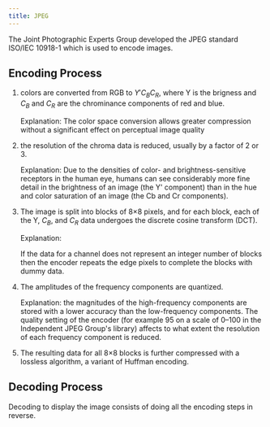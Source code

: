 ```yaml
---
title: JPEG
---
```


The Joint Photographic Experts Group developed the JPEG standard ISO/IEC 10918-1 which is used to encode images.



## Encoding Process

1. colors are converted from RGB to $Y'C_BC_R$, where Y is the brigness and $C_B$ and $C_R$ are the  chrominance components of red and blue.

	Explanation: The color space conversion allows greater compression without a significant effect on perceptual image quality


1. the resolution of the chroma data is reduced, usually by a factor of 2 or 3.

	Explanation: Due to the densities of color- and brightness-sensitive receptors in the human eye, humans can see considerably more fine detail in the brightness of an image (the Y' component) than in the hue and color saturation of an image (the Cb and Cr components).


1. The image is split into blocks of 8×8 pixels, and for each block, each of the Y, $C_B$, and $C_R$ data undergoes the discrete cosine transform (DCT).

	Explanation:

	If the data for a channel does not represent an integer number of blocks then the encoder repeats the edge pixels to complete the blocks with dummy data.

1. The amplitudes of the frequency components are quantized.

	Explanation: the magnitudes of the high-frequency components are stored with a lower accuracy than the low-frequency components. The quality setting of the encoder (for example 95 on a scale of 0–100 in the Independent JPEG Group's library) affects to what extent the resolution of each frequency component is reduced.

1. The resulting data for all 8×8 blocks is further compressed with a lossless algorithm, a variant of Huffman encoding.



## Decoding Process
Decoding to display the image consists of doing all the encoding steps in reverse.






